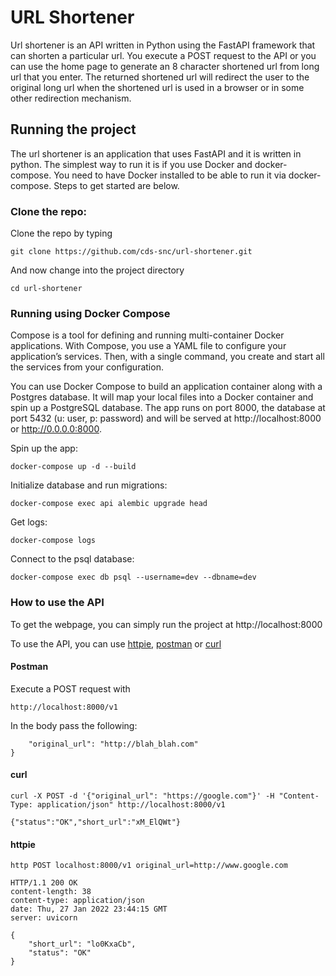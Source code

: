 # URL Shortener 

Url shortener is an API written in Python using the FastAPI framework that can shorten a particular url. You execute a POST request to the API or you can 
use the home page to generate an 8 character shortened url from long url that you enter. The returned shortened url
will redirect the user to the original long url when the shortened url is used in a browser or in some other redirection mechanism.

## Running the project
The url shortener is an application that uses FastAPI and it is written in python. The simplest way to run it is if you use Docker and docker-compose.
You need to have Docker installed to be able to run it 
via docker-compose. Steps to get started are below.

### Clone the repo:
Clone the repo by typing
```
git clone https://github.com/cds-snc/url-shortener.git
```
And now change into the project directory
```
cd url-shortener
```

### Running using Docker Compose
Compose is a tool for defining and running multi-container Docker applications. With Compose, you use a YAML file to configure your application’s services. Then, with a single command, you create and start all the services from your configuration.

You can use Docker Compose to build an application container along with a Postgres database. It will map your local files into a Docker container and spin up a PostgreSQL database.
The app runs on port 8000, the database at port 5432 (u: user, p: password) and will be served at http://localhost:8000 or http://0.0.0.0:8000.

Spin up the app: 
```
docker-compose up -d --build
```
Initialize database and run migrations: 
```
docker-compose exec api alembic upgrade head
```
Get logs: 
```
docker-compose logs
```
Connect to the psql database: 
```
docker-compose exec db psql --username=dev --dbname=dev
```

### How to use the API

To get the webpage, you can simply run the project at http://localhost:8000 

To use the API, you can use [httpie](https://httpie.io/), [postman](https://www.postman.com/) or [curl](https://curl.se/)

#### Postman
Execute a POST request with 

```
http://localhost:8000/v1 
```
In the body pass the following:
```{
    "original_url": "http://blah_blah.com"
}
```

#### curl
```
curl -X POST -d '{"original_url": "https://google.com"}' -H "Content-Type: application/json" http://localhost:8000/v1

{"status":"OK","short_url":"xM_ElQWt"}
```

#### httpie
```
http POST localhost:8000/v1 original_url=http://www.google.com

HTTP/1.1 200 OK
content-length: 38
content-type: application/json
date: Thu, 27 Jan 2022 23:44:15 GMT
server: uvicorn

{
    "short_url": "lo0KxaCb",
    "status": "OK"
}
```
